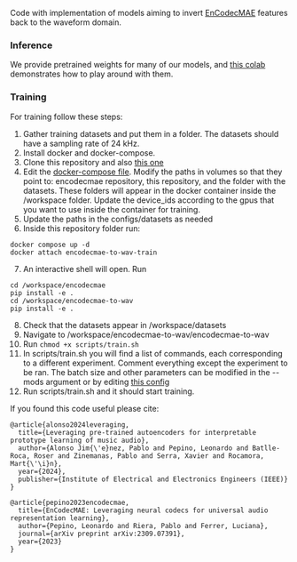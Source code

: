 Code with implementation of models aiming to invert [EnCodecMAE](https://github.com/habla-liaa/encodecmae) features back to the waveform domain.

### Inference
We provide pretrained weights for many of our models, and [this colab](https://colab.research.google.com/drive/1vxAvLuzSe2QJkcSTzck96GBM35wIka_a?usp=sharing) demonstrates how to play around with them.

### Training
For training follow these steps:
1) Gather training datasets and put them in a folder. The datasets should have a sampling rate of 24 kHz.
2) Install docker and docker-compose.
3) Clone this repository and also [this one](https://github.com/habla-liaa/encodecmae)
4) Edit the [docker-compose file](https://github.com/mrpep/encodecmae-to-wav/blob/main/encodecmae-to-wav/docker-compose.yml). Modify the paths in volumes so that they point to: encodecmae repository, this repository, and the folder with the datasets. These folders will appear in the docker container inside the /workspace folder. Update the device_ids according to the gpus that you want to use inside the container for training.
5) Update the paths in the configs/datasets as needed
6) Inside this repository folder run:
  ```
docker compose up -d
docker attach encodecmae-to-wav-train

  ```
7) An interactive shell will open. Run
```
cd /workspace/encodecmae
pip install -e .
cd /workspace/encodecmae-to-wav
pip install -e .
```
8) Check that the datasets appear in /workspace/datasets
9) Navigate to /workspace/encodecmae-to-wav/encodecmae-to-wav
10) Run
   ```chmod +x scripts/train.sh```
11) In scripts/train.sh you will find a list of commands, each corresponding to a different experiment. Comment everything except the experiment to be ran. The batch size and other parameters can be modified in the --mods argument or by editing [this config](https://github.com/mrpep/encodecmae-to-wav/blob/main/encodecmae-to-wav/configs/base/decode_encodecmae.gin)
12) Run scripts/train.sh and it should start training.

If you found this code useful please cite:
```
@article{alonso2024leveraging,
  title={Leveraging pre-trained autoencoders for interpretable prototype learning of music audio},
  author={Alonso Jim{\'e}nez, Pablo and Pepino, Leonardo and Batlle-Roca, Roser and Zinemanas, Pablo and Serra, Xavier and Rocamora, Mart{\'\i}n},
  year={2024},
  publisher={Institute of Electrical and Electronics Engineers (IEEE)}
}
```
```
@article{pepino2023encodecmae,
  title={EnCodecMAE: Leveraging neural codecs for universal audio representation learning},
  author={Pepino, Leonardo and Riera, Pablo and Ferrer, Luciana},
  journal={arXiv preprint arXiv:2309.07391},
  year={2023}
}
```
